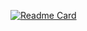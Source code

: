 [![Readme Card](https://github-readme-stats.vercel.app/api/pin/?username=weizi-era&repo=github-readme-stats)](https://github.com/anuraghazra/github-readme-stats)
